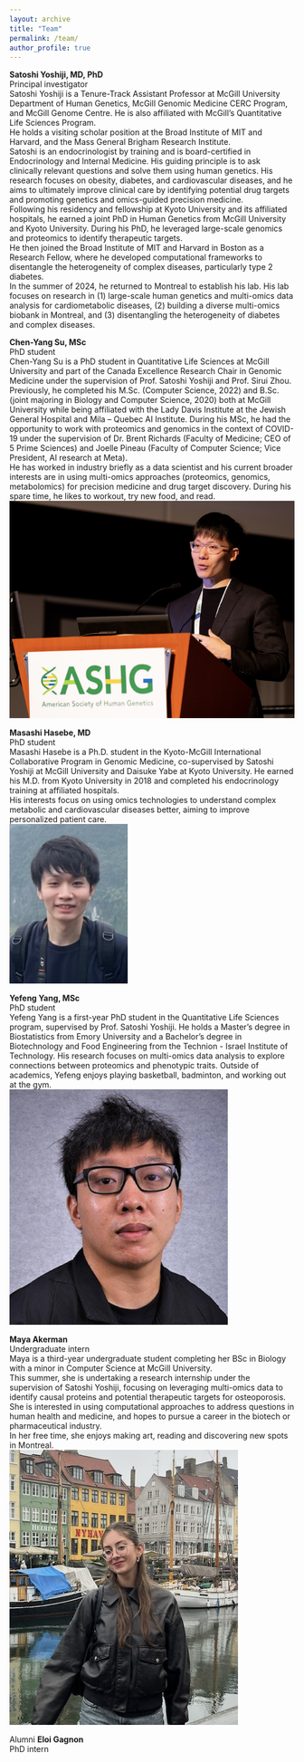 ```yaml
---
layout: archive
title: "Team"
permalink: /team/
author_profile: true
---
```


**Satoshi Yoshiji, MD, PhD**<br />
Principal investigator<br />
Satoshi Yoshiji is a Tenure-Track Assistant Professor at McGill University Department of Human Genetics, McGill Genomic Medicine CERC Program, and McGill Genome Centre. He is also affiliated with McGill’s Quantitative Life Sciences Program.<br />
He holds a visiting scholar position at the Broad Institute of MIT and Harvard, and the Mass General Brigham Research Institute.<br />
Satoshi is an endocrinologist by training and is board-certified in Endocrinology and Internal Medicine. His guiding principle is to ask clinically relevant questions and solve them using human genetics. His research focuses on obesity, diabetes, and cardiovascular diseases, and he aims to ultimately improve clinical care by identifying potential drug targets and promoting genetics and omics-guided precision medicine.<br />
Following his residency and fellowship at Kyoto University and its affiliated hospitals, he earned a joint PhD in Human Genetics from McGill University and Kyoto University. During his PhD, he leveraged large-scale genomics and proteomics to identify therapeutic targets.<br />
He then joined the Broad Institute of MIT and Harvard in Boston as a Research Fellow, where he developed computational frameworks to disentangle the heterogeneity of complex diseases, particularly type 2 diabetes.<br />
In the summer of 2024, he returned to Montreal to establish his lab. His lab focuses on research in (1) large-scale human genetics and multi-omics data analysis for cardiometabolic diseases, (2) building a diverse multi-omics biobank in Montreal, and (3) disentangling the heterogeneity of diabetes and complex diseases.<br />

**Chen-Yang Su, MSc**<br />
PhD student<br />
Chen-Yang Su is a PhD student in Quantitative Life Sciences at McGill University and part of the Canada Excellence Research Chair in Genomic Medicine under the supervision of Prof. Satoshi Yoshiji and Prof. Sirui Zhou.<br />
Previously, he completed his M.Sc. (Computer Science, 2022) and B.Sc. (joint majoring in Biology and Computer Science, 2020) both at McGill University while being affiliated with the Lady Davis Institute at the Jewish General Hospital and Mila – Quebec AI Institute.
During his MSc, he had the opportunity to work with proteomics and genomics in the context of COVID-19 under the supervision of Dr. Brent Richards (Faculty of Medicine; CEO of 5 Prime Sciences) and Joelle Pineau (Faculty of Computer Science; Vice President, AI research at Meta).<br />
He has worked in industry briefly as a data scientist and his current broader interests are in using multi-omics approaches (proteomics, genomics, metabolomics) for precision medicine and drug target discovery. During his spare time, he likes to workout, try new food, and read.<br />
![profile_photo_chen-yang_su](profile_chen-yang_su.png)

**Masashi Hasebe, MD**<br />
PhD student<br />
Masashi Hasebe is a Ph.D. student in the Kyoto-McGill International Collaborative Program in Genomic Medicine, co-supervised by Satoshi Yoshiji at McGill University and Daisuke Yabe at Kyoto University. He earned his M.D. from Kyoto University in 2018 and completed his endocrinology training at affiliated hospitals.<br />
His interests focus on using omics technologies to understand complex metabolic and cardiovascular diseases better, aiming to improve personalized patient care.<br />
![profile_photo_masashi_hasebe](profile_masashi_hasebe.png)

**Yefeng Yang, MSc**<br />
PhD student<br />
Yefeng Yang is a first-year PhD student in the Quantitative Life Sciences program, supervised by Prof. Satoshi Yoshiji. 
He holds a Master’s degree in Biostatistics from Emory University and a Bachelor’s degree in Biotechnology and Food Engineering from the Technion - Israel Institute of Technology. 
His research focuses on multi-omics data analysis to explore connections between proteomics and phenotypic traits. Outside of academics, Yefeng enjoys playing basketball, badminton, and working out at the gym.<br />
![profile_photo_yefeng_yang](profile_yefeng_yang.png)

**Maya Akerman**<br />
Undergraduate intern<br />
Maya is a third-year undergraduate student completing her BSc in Biology with a minor in Computer Science at McGill University.<br />
This summer, she is undertaking a research internship under the supervision of Satoshi Yoshiji, focusing on leveraging multi-omics data to identify causal proteins and potential therapeutic targets for osteoporosis.<br />
She is interested in using computational approaches to address questions in human health and medicine, and hopes to pursue a career in the biotech or pharmaceutical industry.<br />
In her free time, she enjoys making art, reading and discovering new spots in Montreal.<br />
![profile_photo_maya_akerman](profile_maya_akerman.png)

Alumni
**Eloi Gagnon**<br />
PhD intern<br />

